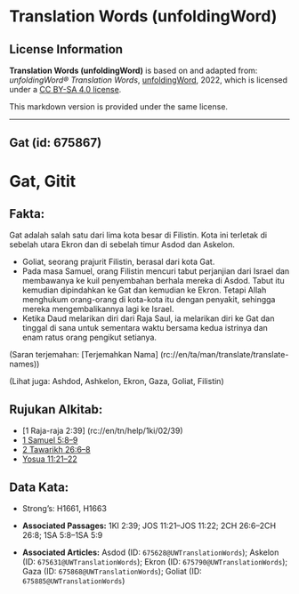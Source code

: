 # Translation Words (unfoldingWord)

## License Information

**Translation Words (unfoldingWord)** is based on and adapted from: _unfoldingWord® Translation Words_, [unfoldingWord](https://unfoldingword.org/utw), 2022, which is licensed under a [CC BY-SA 4.0 license](https://creativecommons.org/licenses/by-sa/4.0/legalcode.en).

This markdown version is provided under the same license.



--------------------------------

## Gat (id: 675867)

Gat, Gitit
==========

Fakta:
------

Gat adalah salah satu dari lima kota besar di Filistin. Kota ini terletak di sebelah utara Ekron dan di sebelah timur Asdod dan Askelon.

* Goliat, seorang prajurit Filistin, berasal dari kota Gat.
* Pada masa Samuel, orang Filistin mencuri tabut perjanjian dari Israel dan membawanya ke kuil penyembahan berhala mereka di Asdod. Tabut itu kemudian dipindahkan ke Gat dan kemudian ke Ekron. Tetapi Allah menghukum orang\-orang di kota\-kota itu dengan penyakit, sehingga mereka mengembalikannya lagi ke Israel.
* Ketika Daud melarikan diri dari Raja Saul, ia melarikan diri ke Gat dan tinggal di sana untuk sementara waktu bersama kedua istrinya dan enam ratus orang pengikut setianya.

(Saran terjemahan: \[Terjemahkan Nama] (rc://en/ta/man/translate/translate\-names))

(Lihat juga: Ashdod, Ashkelon, Ekron, Gaza, Goliat, Filistin)

Rujukan Alkitab:
----------------

* \[1 Raja\-raja 2:39] (rc://en/tn/help/1ki/02/39\)
* [1 Samuel 5:8–9](https://ref.ly/1Sam0:0)
* [2 Tawarikh 26:6–8](https://ref.ly/2Chr0:0)
* [Yosua 11:21–22](https://ref.ly/Josh11:21-Josh11:22)

Data Kata:
----------

* Strong’s: H1661, H1663

* **Associated Passages:** 1KI 2:39; JOS 11:21–JOS 11:22; 2CH 26:6–2CH 26:8; 1SA 5:8–1SA 5:9
* **Associated Articles:** Asdod (ID: `675628@UWTranslationWords`); Askelon (ID: `675631@UWTranslationWords`); Ekron (ID: `675790@UWTranslationWords`); Gaza (ID: `675868@UWTranslationWords`); Goliat (ID: `675885@UWTranslationWords`)

